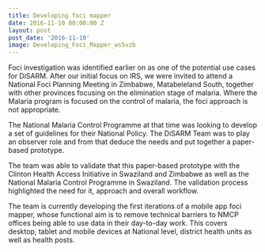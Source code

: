 ```yaml
---
title: Developing foci mapper
date: 2016-11-10 00:00:00 Z
layout: post
post_date: '2016-11-10'
image: Developing_Foci_Mapper_ws5vzb
---
```


Foci investigation was identified earlier on as one of the potential use cases for DiSARM. After our initial focus on IRS, we were invited to attend a National Foci Planning Meeting in Zimbabwe, Matabeleland South, together with other provinces focusing on the elimination stage of malaria. Where the Malaria program is focused on the control of malaria, the foci approach is not appropriate.

The National Malaria Control Programme at that time was looking to develop a set of guidelines for their National Policy. The DiSARM Team was to play an observer role and from that deduce the needs and put together a paper-based prototype.

The team was able to validate that this paper-based prototype with the Clinton Health Access Initiative in Swaziland and Zimbabwe as well as the National Malaria Control Programme in Swaziland. The validation process highlighted the need for it, approach and overall workflow.

The team is currently developing the first iterations of a mobile app foci mapper, whose functional aim is to remove technical barriers to NMCP offices being able to use data in their day-to-day work. This covers desktop, tablet and mobile devices at National level, district health units as well as health posts.

